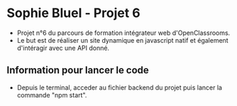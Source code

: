 # Sophie Bluel - Projet 6

- Projet n°6 du parcours de formation intégrateur web d'OpenClassrooms.
- Le but est de réaliser un site dynamique en javascript natif et également d'intéragir avec une API donné.


## Information pour lancer le code

 - Depuis le terminal, acceder au fichier backend du projet puis lancer la commande "npm start".
